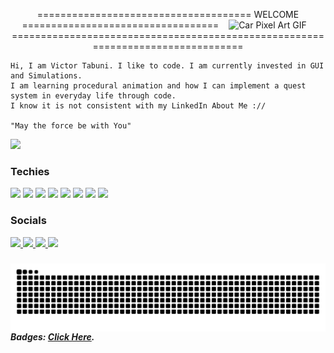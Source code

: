 <p align="center">
  ===================================== WELCOME ================================== &nbsp;&nbsp;
  <img src="https://media1.giphy.com/media/v1.Y2lkPTc5MGI3NjExdzVmc2NmNGU1czVqYWgxOWNyc251bmN4dXczanFhcjFvbjV0ajlkYSZlcD12MV9pbnRlcm5hbF9naWZfYnlfaWQmY3Q9Zw/j3OL6mSc2FeV0UHMDg/giphy.gif" alt="Car Pixel Art GIF">
  &nbsp;&nbsp; ================================================================================
</p>


```
Hi, I am Victor Tabuni. I like to code. I am currently invested in GUI and Simulations. 
I am learning procedural animation and how I can implement a quest system in everyday life through code. 
I know it is not consistent with my LinkedIn About Me ://

"May the force be with You" 

```
![](https://komarev.com/ghpvc/?username=rfldn0&style=for-the-badge&color=blue&abbreviated=true&)




### Techies
<div style = "display: flex;">
  <div style ="flex: 1;">
    <img src="https://img.shields.io/badge/Canva-%2300C4CC.svg?&style=for-the-badge&logo=Canva&logoColor=white" />
    <img src="https://img.shields.io/badge/HTML5-E34F26?style=for-the-badge&logo=html5&logoColor=white" />
    <img src="https://img.shields.io/badge/CSS3-1572B6?style=for-the-badge&logo=css3&logoColor=white" />
    <img src="https://img.shields.io/badge/JavaScript-323330?style=for-the-badge&logo=javascript&logoColor=F7DF1E" />
    <img src="https://img.shields.io/badge/python-3670A0?style=for-the-badge&logo=python&logoColor=ffdd54"/>
    <img src="https://img.shields.io/badge/C-00599C?style=for-the-badge&logo=c&logoColor=white" />
    <img src="https://img.shields.io/badge/java-%23ED8B00.svg?style=for-the-badge&logo=openjdk&logoColor=white"/>
    <img src="https://img.shields.io/badge/Django-092E20?style=for-the-badge&logo=django&logoColor=green"/>
  </div>
</div>



### Socials

<div style = "display: flex;">
  <div style ="flex: 1.5;">
    
  <a href="https://www.instagram.com/rfldno_/" target="_blank">
     <img src="https://img.shields.io/badge/Instagram-%23E4405F.svg?style=for-the-badge&logo=Instagram&logoColor=white"/>
  </a>
    
  <a href="https://x.com/rfldno?s=21" target="_blank">
     <img src="https://img.shields.io/badge/X-%23000000.svg?style=for-the-badge&logo=X&logoColor=white"/>
  </a>
    
  <a href="https://www.linkedin.com/in/victor-rifaldino-tabuni-14856628b/" target="_blank">
     <img src="https://img.shields.io/badge/linkedin-%230077B5.svg?style=for-the-badge&logo=linkedin&logoColor=white"/>
  </a>
    
  <a href="https://www.tiktok.com/@rfldno_" target ="_blank">
     <img src="https://img.shields.io/badge/TikTok-%23000000.svg?style=for-the-badge&logo=TikTok&logoColor=white"/>
  </a>
  </div>
</div>

### 
<img style = "float: left; " src="https://raw.githubusercontent.com/rfldn0/rfldn0/output/snake.svg" alt="Snake animation" />



##### Badges: [Click Here](https://github.com/alexandresanlim/Badges4-README.md-Profile#-social-).

